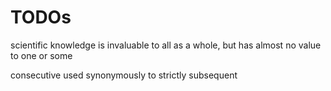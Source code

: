 
<!-- ======================================================================= -->
# TODOs

scientific knowledge is invaluable to all as a whole,
but has almost no value to one or some

consecutive used synonymously to strictly subsequent
